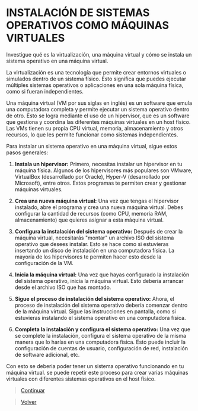 # INSTALACIÓN DE SISTEMAS OPERATIVOS COMO MÁQUINAS VIRTUALES

 Investigue qué es la virtualización, una máquina virtual y cómo se instala un sistema operativo en una máquina virtual.


La virtualización es una tecnología que permite crear entornos virtuales o simulados dentro de un sistema físico. Esto significa que puedes ejecutar múltiples sistemas operativos o aplicaciones en una sola máquina física, como si fueran independientes.

Una máquina virtual (VM por sus siglas en inglés) es un software que emula una computadora completa y permite ejecutar un sistema operativo dentro de otro. Esto se logra mediante el uso de un hipervisor, que es un software que gestiona y coordina las diferentes máquinas virtuales en un host físico. Las VMs tienen su propia CPU virtual, memoria, almacenamiento y otros recursos, lo que les permite funcionar como sistemas independientes.

Para instalar un sistema operativo en una máquina virtual, sigue estos pasos generales:

1. **Instala un hipervisor:** Primero, necesitas instalar un hipervisor en tu máquina física. Algunos de los hipervisores más populares son VMware, VirtualBox (desarrollado por Oracle), Hyper-V (desarrollado por Microsoft), entre otros. Estos programas te permiten crear y gestionar máquinas virtuales.

2. **Crea una nueva máquina virtual:** Una vez que tengas el hipervisor instalado, abre el programa y crea una nueva máquina virtual. Debes configurar la cantidad de recursos (como CPU, memoria RAM, almacenamiento) que quieres asignar a esta máquina virtual.

3. **Configura la instalación del sistema operativo:** Después de crear la máquina virtual, necesitarás "montar" un archivo ISO del sistema operativo que desees instalar. Esto se hace como si estuvieras insertando un disco de instalación en una computadora física. La mayoría de los hipervisores te permiten hacer esto desde la configuración de la VM.

4. **Inicia la máquina virtual:** Una vez que hayas configurado la instalación del sistema operativo, inicia la máquina virtual. Esto debería arrancar desde el archivo ISO que has montado.

5. **Sigue el proceso de instalación del sistema operativo:** Ahora, el proceso de instalación del sistema operativo debería comenzar dentro de la máquina virtual. Sigue las instrucciones en pantalla, como si estuvieras instalando el sistema operativo en una computadora física.

6. **Completa la instalación y configura el sistema operativo:** Una vez que se complete la instalación, configura el sistema operativo de la misma manera que lo harías en una computadora física. Esto puede incluir la configuración de cuentas de usuario, configuración de red, instalación de software adicional, etc.

Con esto se deberia poder tener un sistema operativo funcionando en tu máquina virtual. se puede repetir este proceso para crear varias máquinas virtuales con diferentes sistemas operativos en el host físico. 

> [Continuar](Tarea3-4.md)

> [Volver](Tarea3-2.md)
